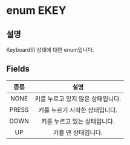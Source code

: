 # enum EKEY
## 설명
Keyboard의 상태에 대한 enum입니다.  

## Fields

|종류|설명|
|:-:|:-:|
|NONE|키를 누르고 있지 않은 상태입니다.|
|PRESS|키를 누르기 시작한 상태입니다.|
|DOWN|키를 누르고 있는 상태입니다.|
|UP|키를 뗀 상태입니다.|
